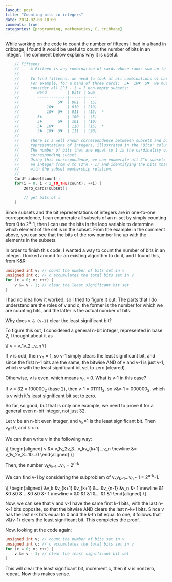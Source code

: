 ```yaml
---
layout: post
title: "Counting bits in integers"
date: 2014-02-08 18:00
comments: true
categories: [programming, mathematics, C, cribbage]
---
```


While working on the code to count the number of fifteens I had in a hand in cribbage, I found it would be useful to count the number of bits in an integer. The comment below explains why it is useful.

``` c
    // Fifteens
    //     A Fifteen is any combination of cards whose ranks sum up to 15.
    //
    //     To find fifteens, we need to look at all combinations of cards.
    //     For example, for a hand of three cards:  5♣  10♥  5♥  we must
    //     consider all 2^3 - 1 = 7 non-empty subsets:
    //        Hand         | Bits | Sum
    //        -------------|------|-----
    //                 5♥  | 001  |  (5)
    //            10♥      | 010  | (10)
    //            10♥  5♥  | 011  | (15)  *
    //        5♣           | 100  |  (5)
    //        5♣       5♥  | 101  | (10)
    //        5♣  10♥      | 110  | (15)  *
    //        5♣  10♥  5♥  | 111  | (20)
    //
    //     There is a well known correspondence betweeen subsets and binary
    //     representations of integers, illustrated in the 'Bits' column above.
    //     The number of bits that are equal to 1 is the cardinality of the 
    //     corresponding subset.
    //     Using this correspondence, we can enumerate all 2^n subsets by looping
    //     an integer from 0 to (2^n - 1) and identifying the bits that are one
    //     with the subset membership relation.
    //
    Card* subset[count];
    for(i = 0; i < 2_TO_THE(count); ++i) {
        zero_cards(subset);

        // get bits of i
    }
```

Since subsets and the bit representations of integers are in one-to-one correspondence, I can enumerate all subsets of an n-set by simply counting from 0 to 2<sup>n</sup>-1, then I can use the bits in the loop variable to determine which element of the set is in the subset. From the example in the comment above, you can see that the bits of the row number line up with the elements in the subsets.

In order to finish this code, I wanted a way to count the number of bits in an integer. I looked around for an existing algorithm to do it, and I found this, from K&R:

``` c
unsigned int v; // count the number of bits set in v
unsigned int c; // c accumulates the total bits set in v
for (c = 0; v; c++) {
    v &= v - 1; // clear the least significant bit set
}
```

I had no idea how it worked, so I tried to figure it out. The parts that I do understand are the roles of v and c, the former is the number for which we are counting bits, and the latter is the actual number of bits.

Why does `v & (v-1)` clear the least significant bit?

To figure this out, I considered a general n-bit integer, represented in base 2, I thought about it as 

<div markdown="0">
  \[ v = v_1v_2...v_n \]
</div>

If v is odd, then v<sub>n</sub> = 1, so v-1 simply clears the least significant bit, and since the first n-1 bits are the same, the bitwise AND of v and v-1 is just v-1, which v with the least significant bit set to zero (cleared).

Otherwise, v is even, which means v<sub>n</sub> = 0. What is v-1 in this case?

If v = 32 = 100000<sub>2</sub> (base 2), then v-1 = 011111<sub>2</sub>, so v&v-1 = 000000<sub>2</sub>, which is v with it's least significant bit set to zero.

So far, so good, but that is only one example, we need to prove it for a general even n-bit integer, not just 32.

Let v be an n-bit even integer, and v<sub>k</sub>=1 is the least significant bit. Then v<sub>n</sub>=0, and k < n.

We can then write v in the following way:

<div markdown="0">
  \[ \begin{aligned}
  v &= v_1v_2v_3...v_kv_{k+1}...v_n  \newline
    &= v_1v_2v_3...10...0
\end{aligned}
\]
</div>

Then, the number v<sub>k</sub>v<sub>k-1</sub>...v<sub>n</sub> = 2<sup>n-k</sup>

We can find v-1 by considering the subproblem of v<sub>k</sub>v<sub>k+1</sub>...v<sub>n</sub> - 1 = 2<sup>n-k</sup>-1.

<div markdown="0">
  \[ \begin{aligned}
    &v_k &v_{k+1} &v_{k+1} &... &v_{n-1} &v_n &- 1  \newline
    &1   &0       &0       &... &0       &0   &- 1  \newline
 =  &0   &1       &1       &... &1       &1
\end{aligned}
\]
</div>

Now, we can see that v and v-1 have the same first k-1 bits, with the last n-k+1 bits opposite, so that the bitwise AND clears the last n-k+1 bits. Since v has the last n-k bits equal to 0 and the k-th bit equal to one, it follows that v&(v-1) clears the least significant bit. This completes the proof.

Now, looking at the code again:

``` c
unsigned int v; // count the number of bits set in v
unsigned int c; // c accumulates the total bits set in v
for (c = 0; v; c++) {
    v &= v - 1; // clear the least significant bit set
}
```

This will clear the least significant bit, increment c, then if v is nonzero, repeat. Now this makes sense.

